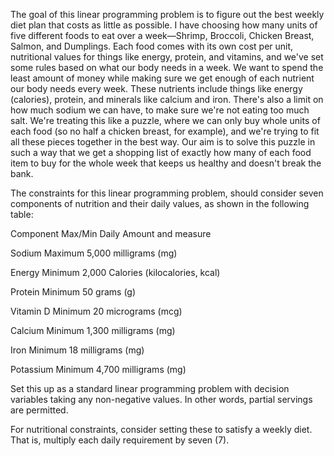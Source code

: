 The goal of this linear programming problem is to figure out the best weekly diet plan that costs as little as possible.
I have choosing how many units of five different foods to eat over a week—Shrimp, Broccoli, Chicken Breast, Salmon, and Dumplings. 
Each food comes with its own cost per unit, nutritional values for things like energy, protein, and vitamins, and we've set some rules based on what our body needs in a week.
We want to spend the least amount of money while making sure we get enough of each nutrient our body needs every week. 
These nutrients include things like energy (calories), protein, and minerals like calcium and iron. There's also a limit on how much sodium we can have, to make sure we're not eating too much salt.
We're treating this like a puzzle, where we can only buy whole units of each food (so no half a chicken breast, for example), and we're trying to fit all these pieces together in the best way. 
Our aim is to solve this puzzle in such a way that we get a shopping list of exactly how many of each food item to buy for the whole week that keeps us healthy and doesn't break the bank.

The constraints for this linear programming problem, should consider seven components of nutrition and their daily values, as shown in the following table:

Component Max/Min Daily Amount and measure

Sodium Maximum 5,000 milligrams (mg)

Energy Minimum 2,000 Calories (kilocalories, kcal)

Protein Minimum 50 grams (g)

Vitamin D Minimum 20 micrograms (mcg)

Calcium Minimum 1,300 milligrams (mg)

Iron Minimum 18 milligrams (mg)

Potassium Minimum 4,700 milligrams (mg)

Set this up as a standard linear programming problem with decision variables taking any non-negative values. In other words, partial servings are permitted.  

For nutritional constraints, consider setting these to satisfy a weekly diet. That is, multiply each daily requirement by seven (7).


